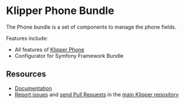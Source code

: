 Klipper Phone Bundle
====================

The Phone bundle is a set of components to manage the phone fields.

Features include:

- All features of [Klipper Phone](https://github.com/klipperdev/phone)
- Configurator for Symfony Framework Bundle

Resources
---------

- [Documentation](https://doc.klipper.dev/bundles/phone-bundle)
- [Report issues](https://github.com/klipperdev/klipper/issues)
  and [send Pull Requests](https://github.com/klipperdev/klipper/pulls)
  in the [main Klipper repository](https://github.com/klipperdev/klipper)
